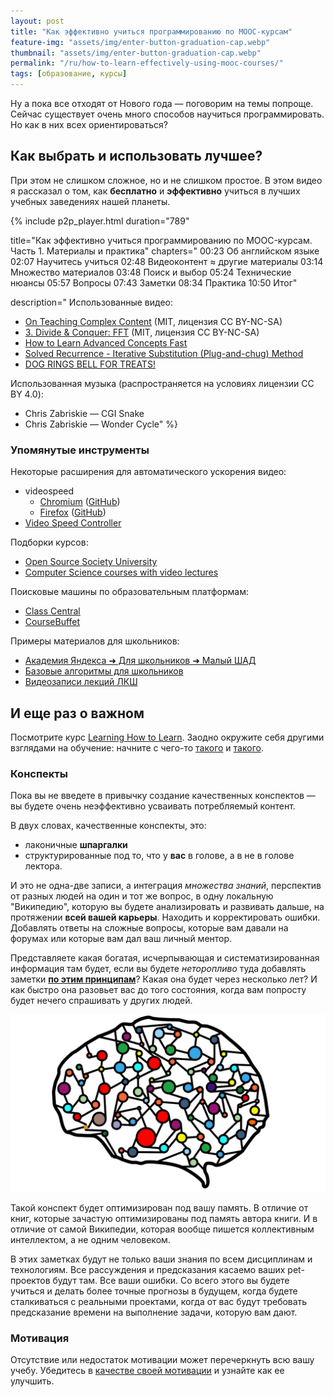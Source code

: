 ```yaml
---
layout: post
title: "Как эффективно учиться программированию по MOOC-курсам"
feature-img: "assets/img/enter-button-graduation-cap.webp"
thumbnail: "assets/img/enter-button-graduation-cap.webp"
permalink: "/ru/how-to-learn-effectively-using-mooc-courses/"
tags: [образование, курсы]
---
```


Ну а пока все отходят от Нового года — поговорим на темы попроще.
Сейчас существует очень много способов научиться программировать.
Но как в них всех ориентироваться?

## Как выбрать и использовать лучшее?
При этом не слишком сложное, но и не слишком простое.
В этом видео я рассказал о том, как **бесплатно** и **эффективно**
учиться в лучших учебных заведениях нашей планеты.
<!--more-->

{% include p2p_player.html
  duration="789"

  title="Как эффективно учиться программированию по MOOC-курсам. Часть 1. Материалы и практика" chapters="
    00:23 Об английском языке
    02:07 Научитесь учиться
    02:48 Видеоконтент ≈ другие материалы
    03:14 Множество материалов
    03:48 Поиск и выбор
    05:24 Технические нюансы
    05:57 Вопросы
    07:43 Заметки
    08:34 Практика
    10:50 Итог"

  description="
Использованные видео:
- [On Teaching Complex Content](https://youtu.be/z_QOKNpEVro) (MIT, лицензия CC BY-NC-SA)
- [3. Divide & Conquer: FFT](https://youtu.be/iTMn0Kt18tg) (MIT, лицензия CC BY-NC-SA)
- [How to Learn Advanced Concepts Fast](https://youtu.be/nxWfZP6eslM)
- [Solved Recurrence - Iterative Substitution (Plug-and-chug) Method](https://youtu.be/Ob8SM0fz6p0)
- [DOG RINGS BELL FOR TREATS!](https://youtu.be/o-wMUfi3UP8)

Использованная музыка (распространяется на условиях лицензии CC BY 4.0):
- Chris Zabriskie — CGI Snake
- Chris Zabriskie — Wonder Cycle"
%}

### Упомянутые инструменты
Некоторые расширения для автоматического ускорения видео:
- videospeed
    - [Chromium](https://chromewebstore.google.com/detail/video-speed-controller/nffaoalbilbmmfgbnbgppjihopabppdk) ([GitHub](https://github.com/igrigorik/videospeed#readme))
    - [Firefox](https://addons.mozilla.org/en-US/firefox/addon/videospeed/) ([GitHub](https://github.com/codebicycle/videospeed#readme))
- [Video Speed Controller](https://github.com/younglee327/video-speed-controller#readme)

Подборки курсов:
- [Open Source Society University](https://github.com/ossu/computer-science#open-source-society-university)
- [Computer Science courses with video lectures](https://github.com/Developer-Y/cs-video-courses#computer-science-courses-with-video-lectures)

Поисковые машины по образовательным платформам:
- [Class Central](https://www.class-central.com/)
- [CourseBuffet](https://www.coursebuffet.com/)

Примеры материалов для школьников:
- [Академия Яндекса ➜ Для школьников ➜ Малый ШАД](https://www.youtube.com/channel/UCJ52ijV5RyPNSijdrEe73VQ/playlists?sort=dd&shelf_id=1&view=50)
- [Базовые алгоритмы для школьников](https://www.youtube.com/playlist?list=PLDrmKwRSNx7KcHxyf9hSmF3fTLKSwujkM)
- [Видеозаписи лекций ЛКШ](http://sis.khashaev.ru/)

## И еще раз о важном
Посмотрите курс [Learning How to Learn](https://www.coursera.org/learn/learning-how-to-learn).
Заодно окружите себя другими взглядами на обучение:
начните с чего-то [такого](https://www.luxoft-training.ru/blog/expertse/481.html)
и [такого](https://www.youtube.com/watch?v=nxWfZP6eslM).

### Конспекты
Пока вы не введете в привычку создание качественных конспектов
— вы будете очень неэффективно усваивать потребляемый контент.

В двух словах, качественные конспекты, это:
- лаконичные **шпаргалки**
- структурированные под то, что у **вас** в голове, а в не в голове лектора.

И это не одна-две записи, а интеграция *множества знаний*,
перспектив от разных людей на один и тот же вопрос, в одну локальную "Википедию",
которую вы будете анализировать и развивать дальше, на протяжении **всей вашей карьеры**.
Находить и корректировать ошибки.
Добавлять ответы на сложные вопросы, которые вам давали на форумах или которые вам дал ваш личный ментор.

Представляете какая богатая, исчерпывающая и систематизированная информация там будет,
если вы будете *неторопливо* туда добавлять заметки [**по этим принципам**](/как-делать-заметки-как-программист)?
Какая она будет через несколько лет?
И как быстро она разовьет вас до того состояния, когда вам попросту будет нечего спрашивать у других людей.

![Граф знаний](/assets/img/brain-graph.webp)

Такой конспект будет оптимизирован под вашу память.
В отличие от книг, которые зачастую оптимизированы под память автора книги.
И в отличие от самой Википедии, которая вообще пишется коллективным интеллектом, а не одним человеком.

В этих заметках будут не только ваши знания по всем дисциплинам и технологиям.
Все рассуждения и предсказания касаемо ваших pet-проектов будут там.
Все ваши ошибки.
Со всего этого вы будете учиться и делать более точные прогнозы в будущем,
когда будете сталкиваться с реальными проектами,
когда от вас будут требовать предсказание времени на выполнение задачи,
которую вам дают.

### Мотивация
Отсутствие или недостаток мотивации может перечеркнуть всю вашу учебу.
Убедитесь в [качестве своей мотивации](/как-развить-мотивацию-к-обучению-программированию) и узнайте как ее улучшить.
